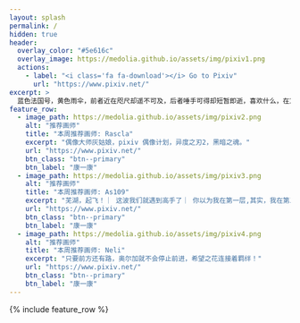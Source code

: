 ```yaml
---
layout: splash
permalink: /
hidden: true
header:
  overlay_color: "#5e616c"
  overlay_image: https://medolia.github.io/assets/img/pixiv1.png
  actions:
    - label: "<i class='fa fa-download'></i> Go to Pixiv"
      url: "https://www.pixiv.net/"
excerpt: >
  蓝色法国号，黄色雨伞，前者近在咫尺却遥不可及，后者唾手可得却短暂即逝，喜欢什么，在意什么。<br />
feature_row:
  - image_path: https://medolia.github.io/assets/img/pixiv2.png
    alt: "推荐画师"
    title: "本周推荐画师: Rascla"
    excerpt: "偶像大师灰姑娘，pixiv 偶像计划，异度之刃2，黑暗之魂。"
    url: "https://www.pixiv.net/"
    btn_class: "btn--primary"
    btn_label: "康一康"
  - image_path: https://medolia.github.io/assets/img/pixiv3.png
    alt: "推荐画师"
    title: "本周推荐画师: As109"
    excerpt: "芜湖，起飞！｜ 这波我们就遇到高手了｜ 你以为我在第一层,其实，我在第五层。"
    url: "https://www.pixiv.net/"
    btn_class: "btn--primary"
    btn_label: "康一康"
  - image_path: https://medolia.github.io/assets/img/pixiv4.png
    alt: "推荐画师"
    title: "本周推荐画师: Neli"
    excerpt: "只要前方还有路，奥尔加就不会停止前进，希望之花连接着羁绊！"
    url: "https://www.pixiv.net/"
    btn_class: "btn--primary"
    btn_label: "康一康"      
---
```


{% include feature_row %}